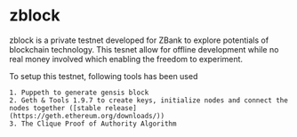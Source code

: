 # zblock

zblock is a private testnet developed for ZBank to explore potentials of blockchain technology. This tesnet allow for offline development while no real money involved which enabling the freedom to experiment.

To setup this testnet, following tools has been used

    1. Puppeth to generate gensis block
    2. Geth & Tools 1.9.7 to create keys, initialize nodes and connect the nodes together ([stable release](https://geth.ethereum.org/downloads/))
    3. The Clique Proof of Authority Algorithm
